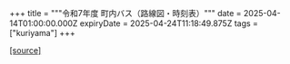 +++
title = """令和7年度 町内バス（路線図・時刻表）"""
date = 2025-04-14T01:00:00.000Z
expiryDate = 2025-04-24T11:18:49.875Z
tags = ["kuriyama"]
+++


[[source]](https://www.town.kuriyama.hokkaido.jp/soshiki/47/31451.html)
